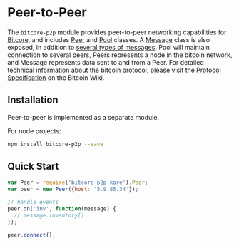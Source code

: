 # Peer-to-Peer
The `bitcore-p2p` module provides peer-to-peer networking capabilities for [Bitcore](https://github.com/bitpay/bitcore), and includes [Peer](peer.md) and [Pool](pool.md) classes. A [Message](messages.md) class is also exposed, in addition to [several types of messages](messages.md). Pool will maintain connection to several peers, Peers represents a node in the bitcoin network, and Message represents data sent to and from a Peer. For detailed technical information about the bitcoin protocol, please visit the [Protocol Specification](https://en.bitcoin.it/wiki/Protocol_specification) on the Bitcoin Wiki.

## Installation
Peer-to-peer is implemented as a separate module.

For node projects:

```bash
npm install bitcore-p2p --save
```

## Quick Start

```javascript
var Peer = require('bitcore-p2p-kore').Peer;
var peer = new Peer({host: '5.9.85.34'});

// handle events
peer.on('inv', function(message) {
  // message.inventory[]
});

peer.connect();
```
